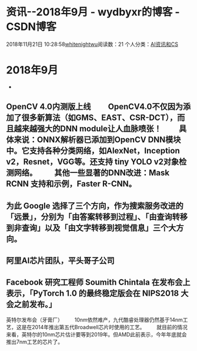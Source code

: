 # 资讯--2018年9月 - wydbyxr的博客 - CSDN博客
2018年11月21日 10:28:58[whitenightwu](https://me.csdn.net/wydbyxr)阅读数：21
个人分类：[AI资讯和CS](https://blog.csdn.net/wydbyxr/article/category/8396223)
# 2018年9月
- 
OpenCV 4.0内测版上线
  OpenCV4.0不仅因为添加了很多新算法（如GMS、EAST、CSR-DCT），而且越来越强大的DNN module让人血脉喷张！
  具体来说：ONNX解析器已添加到OpenCV DNN模块中。它支持各种分类网络，如AlexNet，Inception v2，Resnet，VGG等。还支持 tiny YOLO v2对象检测网络。
  其他一些显著的DNN改进：Mask RCNN 支持和示例，Faster R-CNN。
- 
为此 Google 选择了三个方向，作为搜索服务改进的「远景」，分别为「由答案转移到过程」、「由查询转移到非查询」以及「由文字转移到视觉信息」三个大方向。
- 
阿里AI芯片团队，平头哥子公司
- 
Facebook 研究工程师 Soumith Chintala 在发布会上表示，「PyTorch 1.0 的最终稳定版会在 NIPS2018 大会之前发布。」
- 
英特尔发布会（牙膏厂）
  10nm依然难产，九代酷睿处理器仍然基于14nm工艺，这是在2014年推出第五代Broadwell芯片时使用的工艺。
  就目前的情况来看，英特尔的10nm芯片估计要等到2019年。但AMD此前表示，今年年底就会推出7nm工艺的芯片了。
